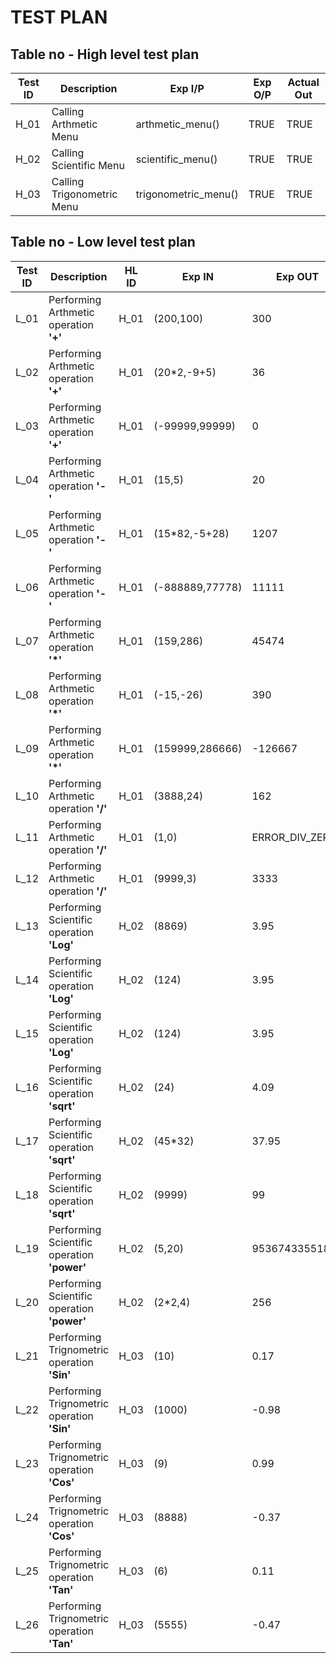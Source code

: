 # TEST PLAN

## Table no - High level test plan

| **Test ID** | **Description**                                              | **Exp I/P** | **Exp O/P** | **Actual Out** | 
|-------------|--------------------------------------------------------------|-------------|-------------|----------------|
|  H_01       |Calling Arthmetic Menu|arthmetic_menu()|TRUE|TRUE|
|  H_02       |Calling Scientific Menu|scientific_menu()|TRUE|TRUE|
|  H_03       |Calling Trigonometric Menu|trigonometric_menu() |TRUE|TRUE|

## Table no - Low level test plan

| **Test ID** | **Description**                                              |HL ID| **Exp IN** | **Exp OUT** | **Actual Out** |**Type Of Test**  |    
|-------------|--------------------------------------------------------------|-----|------------|-------------|------------------|------------------|
|  L_01       |Performing Arthmetic operation **'+'** |H_01|(200,100)|300|300|Requirement based |
|  L_02       |Performing Arthmetic operation **'+'**|H_01|(20*2,-9+5)|36|36|Scenario based|
|  L_03       |Performing Arthmetic operation **'+'**|H_01|(-99999,99999)|0|0|Boundary based|
|  L_04       |Performing Arthmetic operation **'-'** |H_01|(15,5)|20|20|Requirement based |
|  L_05       |Performing Arthmetic operation **'-'**|H_01|(15*82,-5+28)|1207|1207|Scenario based|
|  L_06       |Performing Arthmetic operation **'-'**|H_01|(-888889,77778)|11111|11111|Boundary based|
|  L_07       |Performing Arthmetic operation **'*'** |H_01|(159,286)|45474|45474|Requirement based |
|  L_08       |Performing Arthmetic operation **'*'**|H_01|(-15,-26)|390|390|Scenario based|
|  L_09       |Performing Arthmetic operation **'*'**|H_01|(159999,286666)|-126667|-126667|Boundary based|
|  L_10       |Performing Arthmetic operation **'/'** |H_01|(3888,24)|162|162|Requirement based |
|  L_11       |Performing Arthmetic operation **'/'**|H_01|(1,0)|ERROR_DIV_ZERO|ERROR_DIV_ZERO|Scenario based|
|  L_12       |Performing Arthmetic operation **'/'**|H_01|(9999,3)|3333|3333|Boundary based|
|  L_13       |Performing Scientific operation **'Log'**|H_02|(8869)|3.95|3.95|Requirment based|
|  L_14       |Performing Scientific operation **'Log'**|H_02|(124)|3.95|2.09|Scenario based|
|  L_15       |Performing Scientific operation **'Log'**|H_02|(124)|3.95|2.09|Scenario based|
|  L_16       |Performing Scientific operation **'sqrt'**|H_02|(24)|4.09|4.09|Requirment based|
|  L_17       |Performing Scientific operation **'sqrt'**|H_02|(45*32)|37.95|37.95|Scenario based|
|  L_18       |Performing Scientific operation **'sqrt'**|H_02|(9999)|99|99|Boundary based|
|  L_19       |Performing Scientific operation **'power'**|H_02|(5,20)|95367433551872|95367433551872|Requirment based|
|  L_20       |Performing Scientific operation **'power'**|H_02|(2*2,4)|256|256|Boundary based|
|  L_21       |Performing Trignometric operation **'Sin'**|H_03|(10)|0.17|0.17|Requirment based|
|  L_22       |Performing Trignometric operation **'Sin'**|H_03|(1000)|-0.98|-0.98|Boundary based|
|  L_23       |Performing Trignometric operation **'Cos'**|H_03|(9)|0.99|0.99|Requirment based|
|  L_24       |Performing Trignometric operation **'Cos'**|H_03|(8888)|-0.37|-0.37|Boundary based|
|  L_25       |Performing Trignometric operation **'Tan'**|H_03|(6)|0.11|0.11|Requirment based|
|  L_26       |Performing Trignometric operation **'Tan'**|H_03|(5555)|-0.47|-0.47|Boundary based|
